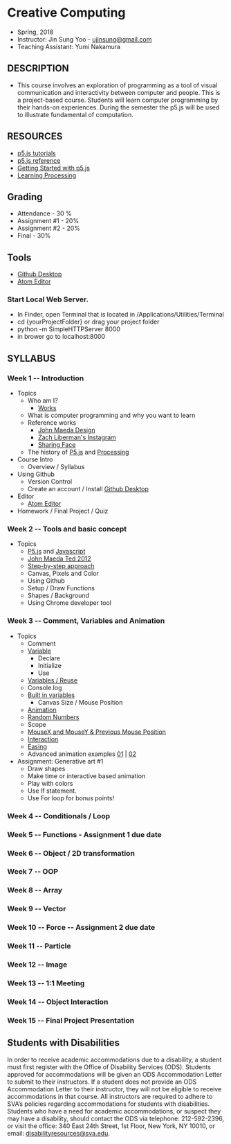 # Creative Computing
- Spring, 2018
- Instructor: Jin Sung Yoo - ujinsung@gmail.com
- Teaching Assistant: Yumi Nakamura

## DESCRIPTION
- This course involves an exploration of programming as a tool of visual communication and interactivity between computer and people. This is a project-based course. Students will learn computer programming by their hands-on experiences. During the semester the p5.js will be used to illustrate fundamental of computation.

## RESOURCES
- [p5.js tutorials](https://p5js.org/learn/)
- [p5.js reference](http://p5js.org/reference)
- [Getting Started with p5.js](http://amzn.to/1PmztVt)
- [Learning Processing](http://learningprocessing.com/)

## Grading
* Attendance - 30 %
* Assignment #1 - 20%
* Assignment #2 - 20%
* Final - 30%

## Tools
* [Github Desktop](https://desktop.github.com/)
* [Atom Editor](https://atom.io/)

### Start Local Web Server.
 * In Finder, open Terminal that is located in /Applications/Utilities/Terminal
 * cd {yourProjectFolder} or drag your project folder
 * python -m SimpleHTTPServer 8000
 * in brower go to localhost:8000

## SYLLABUS

### Week 1 -- Introduction
* Topics
  * Who am I?
    * [Works](https://vimeo.com/136505838)
  * What is computer programming and why you want to learn
  * Reference works
    * [John Maeda Design](https://www.google.com/search?q=john+maeda&source=lnms&tbm=isch&sa=X&ved=0ahUKEwjdlPai1b_RAhUs7oMKHXA_A7UQ_AUICSgC&biw=1167&bih=888#tbm=isch&q=john+maeda+graphic+design&imgrc=PhLxs7TrTqQ07M%3A)
    * [Zach Liberman's Instagram](https://www.instagram.com/zach.lieberman/?hl=en)
    * [Sharing Face](https://vimeo.com/96549043)
  * The history of [P5.js](https://p5js.org/) and [Processing](https://processing.org/)
* Course Intro
  * Overview / Syllabus
* Using Github
  * Version Control
  * Create an account / Install [Github Desktop](https://desktop.github.com/)
* Editor
  * [Atom Editor](https://atom.io/)
* Homework / Final Project / Quiz

### Week 2 -- Tools and basic concept
* Topics
  * [P5.js](https://p5js.org/) and [Javascript](https://en.wikipedia.org/wiki/JavaScript)
  * [John Maeda Ted 2012](https://www.ted.com/talks/john_maeda_how_art_technology_and_design_inform_creative_leaders)
  * [Step-by-step approach](https://www.youtube.com/watch?v=cDA3_5982h8)
  * Canvas, Pixels and Color
  * Using Github
  * Setup / Draw Functions
  * Shapes / Background
  * Using Chrome developer tool

### Week 3 -- Comment, Variables and Animation
* Topics
  * Comment
  * [Variable](https://jinsung.github.io/sva-cc-spring-2018/week03/examples/01_variables/index.html)
    * Declare
    * Initialize
    * Use
  * [Variables / Reuse](https://jinsung.github.io/sva-cc-spring-2018/week03/examples/02_variables/index.html)
  * Console.log
  * [Built in variables](https://jinsung.github.io/sva-cc-spring-2018/week03/examples/03_1_built_in_variables/index.html)
    * Canvas Size / Mouse Position
  * [Animation](https://jinsung.github.io/sva-cc-spring-2018/week03/examples/03_1_built_in_variables/index.html)
  * [Random Numbers](https://jinsung.github.io/sva-cc-spring-2018/week03/examples/07_random/index.html)
  * Scope
  * [MouseX and MouseY & Previous Mouse Position](https://jinsung.github.io/sva-cc-spring-2018/week03/examples/05_pmouse/index.html)
  * [Interaction](https://jinsung.github.io/sva-cc-spring-2018/week03/examples/05_pmouse/index.html)
  * [Easing](https://jinsung.github.io/sva-cc-spring-2018/week03/examples/08_easing/index.html)
  * Advanced animation examples [01](http://thesystemis.com/projects/mesa-di-voce/) | [02](https://vimeo.com/150728260)
* Assignment: Generative art #1
  * Draw shapes
  * Make time or interactive based animation
  * Play with colors
  * Use If statement.
  * Use For loop for bonus points!

### Week 4 -- Conditionals / Loop

### Week 5 -- Functions - Assignment 1 due date

### Week 6 -- Object / 2D transformation

### Week 7 -- OOP

### Week 8 -- Array

### Week 9 -- Vector

### Week 10 -- Force -- Assignment 2 due date

### Week 11 -- Particle

### Week 12 -- Image

### Week 13 -- 1:1 Meeting

### Week 14 -- Object Interaction

### Week 15 -- Final Project Presentation

## Students with Disabilities

In order to receive academic accommodations due to a disability, a student must first register with the Office of Disability Services (ODS). Students approved for accommodations will be given an ODS Accommodation Letter to submit to their instructors. If a student does not provide an ODS Accommodation Letter to their instructor, they will not be eligible to receive accommodations in that course. All instructors are required to adhere to SVA’s policies regarding accommodations for students with disabilities. Students who have a need for academic accommodations, or suspect they may have a disability, should contact the ODS via telephone: 212-592-2396, or visit the office: 340 East 24th Street, 1st Floor, New York, NY 10010, or email: disabilityresources@sva.edu.
